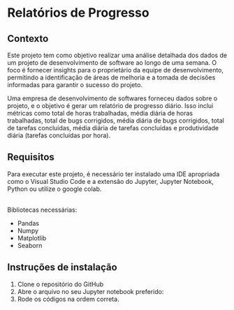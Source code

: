 # Relatórios de Progresso

## Contexto
Este projeto tem como objetivo realizar uma análise detalhada dos dados de um projeto de desenvolvimento de software ao longo de uma semana. O foco é fornecer insights para o proprietário da equipe de desenvolvimento, permitindo a identificação de áreas de melhoria e a tomada de decisões informadas para garantir o sucesso do projeto.

Uma empresa de desenvolvimento de softwares forneceu dados sobre o projeto, e o objetivo é gerar um relatório de progresso diário. Isso inclui métricas como total de horas trabalhadas, média diária de horas trabalhadas, total de bugs corrigidos, média diária de bugs corrigidos, total de tarefas concluídas, média diária de tarefas concluídas e produtividade diária (tarefas concluídas por hora).

## Requisitos
Para executar este projeto, é necessário ter instalado uma IDE apropriada como o Visual Studio Code e a extensão do Jupyter, Jupyter Notebook, Python ou utilize o google colab.
<br></br>

Bibliotecas necessárias:
* Pandas
* Numpy
* Matplotlib
* Seaborn
  
## Instruções de instalação

1. Clone o repositório do GitHub
2. Abre o arquivo no seu Jupyter notebook preferido:
3. Rode os códigos na ordem correta.

